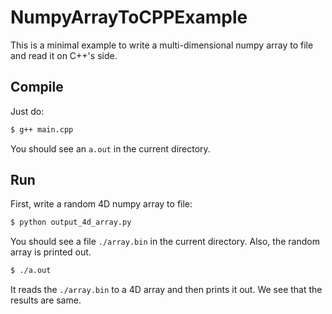 # NumpyArrayToCPPExample

This is a minimal example to write a multi-dimensional numpy array to file and read it on C++'s side.

## Compile
Just do:
```bash
$ g++ main.cpp
```
You should see an `a.out` in the current directory.

## Run

First, write a random 4D numpy array to file:

```bash
$ python output_4d_array.py
```

You should see a file `./array.bin` in the current directory.
Also, the random array is printed out.

```bash
$ ./a.out
```

It reads the `./array.bin` to a 4D array and then prints it out.
We see that the results are same.

